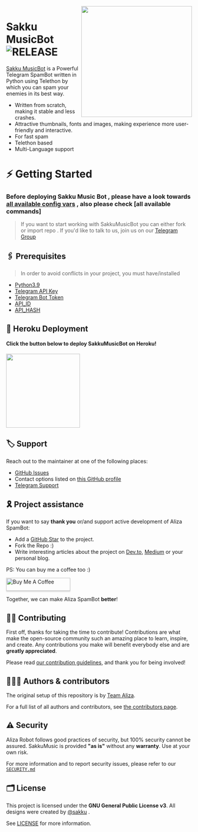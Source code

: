<img src="https://telegra.ph/file/877640c2a8cc1e55014aa.png" align="right" width="300" height="300"/>

# Sakku MusicBot <img src="https://img.shields.io/github/v/release/deepaiimsss/SakkuMusicBot?color=black&logo=github&logoColor=black&style=social" alt="RELEASE">

[Sakku MusicBot](https://github.com/deepaiimsss/SakkuMusicBot) is a Powerful Telegram SpamBot written in Python using  Telethon by which you can spam your enemies in its best way.

* Written from scratch, making it stable and less crashes.
* Attractive thumbnails, fonts and images,  making experience more user-friendly and interactive.
* For fast spam
* Telethon based
* Multi-Language support


# ⚡️ Getting Started

### Before deploying Sakku Music Bot , please have a look towards [all available config vars](../config/README.md) , also please check [all available commands]

> If you want to start working with SakkuMusicBot you can either fork or import repo .
> If you'd like to talk to us, join us on our [Telegram Group](https://t.me/Aliza_support)


## 🖇 Prerequisites

> In order to avoid conflicts in your project, you must have/installed

- [Python3.9](https://www.python.org/downloads/release/python-390/)
- [Telegram API Key](https://docs.pyrogram.org/intro/setup#api-keys)
- [Telegram Bot Token](https://t.me/botfather)
- [API_ID](https://my.telegram.org)
- [API_HASH](https://my.telegram.org)



## 🚀 Heroku Deployment

<h4>Click the button below to deploy SakkuMusicBot on Heroku!</h4>    
<a href="https://heroku.com/deploy/"><img src="https://img.shields.io/badge/Deploy%20To%20Heroku-blueviolet?style=for-the-badge&logo=heroku" width="200""/></a>


## 🏷 Support

Reach out to the maintainer at one of the following places:

- [GitHub Issues](https://github.com/deepaiimsss/sakkumuiscbot/issues/new?assignees=&labels=question&template=SUPPORT_QUESTION.md&title=support%3A+)
- Contact options listed on [this GitHub profile](https://github.com/deepaiimsss)
- [Telegram Support](https://t.me/Aliza_Support)

## 🎗 Project assistance

If you want to say **thank you** or/and support active development of Aliza SpamBot:

- Add a [GitHub Star](https://github.com/deepaiimsss/SakkuMusicBot) to the project.
- Fork the Repo :)
- Write interesting articles about the project on [Dev.to](https://dev.to/), [Medium](https://medium.com/) or your personal blog.

PS: You can buy me a coffee too :)
<p><a href="https://ko-fi.com/deepaiims" target="_blank"><img src="https://www.buymeacoffee.com/assets/img/custom_images/orange_img.png" alt="Buy Me A Coffee" style="height: 35px !important;width: 174px !important;box-shadow: 0px 3px 2px 0px rgba(190, 190, 190, 0.5) !important;-webkit-box-shadow: 0px 3px 2px 0px rgba(190, 190, 190, 0.5) !important;" ></a></p>

Together, we can make Aliza SpamBot **better**!

## ✍🏻 Contributing

First off, thanks for taking the time to contribute! Contributions are what make the open-source community such an amazing place to learn, inspire, and create. Any contributions you make will benefit everybody else and are **greatly appreciated**.

Please read [our contribution guidelines](CONTRIBUTING.md), and thank you for being involved!

## 👨🏻‍💻 Authors & contributors

The original setup of this repository is by [Team Aliza](https://github.com/deepaiimsss).

For a full list of all authors and contributors, see [the contributors page](https://github.com/deepaiimsss/SakkuMusicBot/contributors).

## ⚠️ Security

Aliza Robot follows good practices of security, but 100% security cannot be assured. SakkuMusic is provided **"as is"** without any **warranty**. Use at your own risk.

For more information and to report security issues, please refer to our [`SECURITY.md`](SECURITY.md)


## 🗂 License

This project is licensed under the **GNU General Public License v3**. All designs were created by [@sakku](https://github.com/deepaiimsss) .

See [LICENSE](../LICENSE) for more information.

